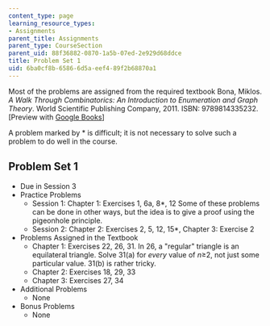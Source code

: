 ```yaml
---
content_type: page
learning_resource_types:
- Assignments
parent_title: Assignments
parent_type: CourseSection
parent_uid: 88f36882-0870-1a5b-07ed-2e929d68ddce
title: Problem Set 1
uid: 6ba0cf8b-6586-6d5a-eef4-89f2b68870a1
---
```


Most of the problems are assigned from the required textbook Bona, Miklos. _A Walk Through Combinatorics: An Introduction to Enumeration and Graph Theory_. World Scientific Publishing Company, 2011. ISBN: 9789814335232. \[Preview with [Google Books](http://books.google.com/books?id=TzJ2L9ZmlQUC&pg=PAfrontcover)\]

A problem marked by \* is difficult; it is not necessary to solve such a problem to do well in the course.

Problem Set 1
-------------

*   Due in Session 3
*   Practice Problems
    *   Session 1: Chapter 1: Exercises 1, 6a, 8\*, 12 Some of these problems can be done in other ways, but the idea is to give a proof using the pigeonhole principle.
    *   Session 2: Chapter 2: Exercises 2, 5, 12, 15\*, Chapter 3: Exercise 2
*   Problems Assigned in the Textbook
    *   Chapter 1: Exercises 22, 26, 31. In 26, a "regular" triangle is an equilateral triangle. Solve 31(a) for _every_ value of _n_≥2, not just some particular value. 31(b) is rather tricky.
    *   Chapter 2: Exercises 18, 29, 33
    *   Chapter 3: Exercises 27, 34
*   Additional Problems
    *   None
*   Bonus Problems
    *   None
